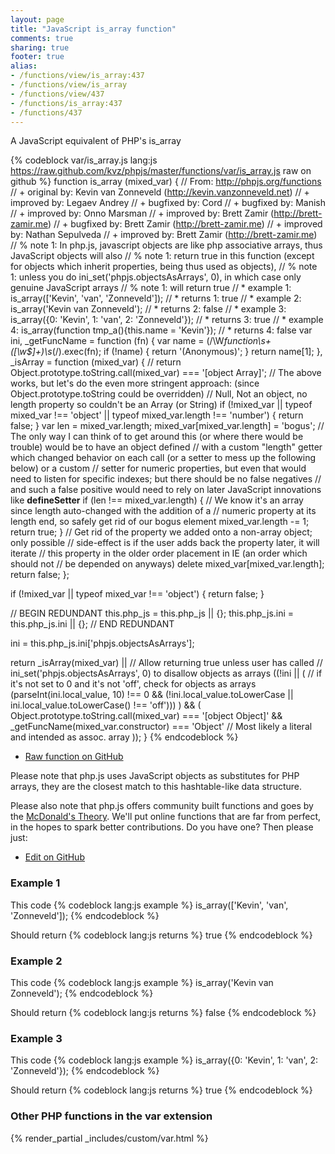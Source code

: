```yaml
---
layout: page
title: "JavaScript is_array function"
comments: true
sharing: true
footer: true
alias:
- /functions/view/is_array:437
- /functions/view/is_array
- /functions/view/437
- /functions/is_array:437
- /functions/437
---
```

<!-- Generated by Rakefile:build -->
A JavaScript equivalent of PHP's is_array

{% codeblock var/is_array.js lang:js https://raw.github.com/kvz/phpjs/master/functions/var/is_array.js raw on github %}
function is_array (mixed_var) {
  // From: http://phpjs.org/functions
  // +   original by: Kevin van Zonneveld (http://kevin.vanzonneveld.net)
  // +   improved by: Legaev Andrey
  // +   bugfixed by: Cord
  // +   bugfixed by: Manish
  // +   improved by: Onno Marsman
  // +   improved by: Brett Zamir (http://brett-zamir.me)
  // +   bugfixed by: Brett Zamir (http://brett-zamir.me)
  // +   improved by: Nathan Sepulveda
  // +   improved by: Brett Zamir (http://brett-zamir.me)
  // %        note 1: In php.js, javascript objects are like php associative arrays, thus JavaScript objects will also
  // %        note 1: return true in this function (except for objects which inherit properties, being thus used as objects),
  // %        note 1: unless you do ini_set('phpjs.objectsAsArrays', 0), in which case only genuine JavaScript arrays
  // %        note 1: will return true
  // *     example 1: is_array(['Kevin', 'van', 'Zonneveld']);
  // *     returns 1: true
  // *     example 2: is_array('Kevin van Zonneveld');
  // *     returns 2: false
  // *     example 3: is_array({0: 'Kevin', 1: 'van', 2: 'Zonneveld'});
  // *     returns 3: true
  // *     example 4: is_array(function tmp_a(){this.name = 'Kevin'});
  // *     returns 4: false
  var ini,
    _getFuncName = function (fn) {
      var name = (/\W*function\s+([\w\$]+)\s*\(/).exec(fn);
      if (!name) {
        return '(Anonymous)';
      }
      return name[1];
    },
    _isArray = function (mixed_var) {
      // return Object.prototype.toString.call(mixed_var) === '[object Array]';
      // The above works, but let's do the even more stringent approach: (since Object.prototype.toString could be overridden)
      // Null, Not an object, no length property so couldn't be an Array (or String)
      if (!mixed_var || typeof mixed_var !== 'object' || typeof mixed_var.length !== 'number') {
        return false;
      }
      var len = mixed_var.length;
      mixed_var[mixed_var.length] = 'bogus';
      // The only way I can think of to get around this (or where there would be trouble) would be to have an object defined
      // with a custom "length" getter which changed behavior on each call (or a setter to mess up the following below) or a custom
      // setter for numeric properties, but even that would need to listen for specific indexes; but there should be no false negatives
      // and such a false positive would need to rely on later JavaScript innovations like __defineSetter__
      if (len !== mixed_var.length) { // We know it's an array since length auto-changed with the addition of a
      // numeric property at its length end, so safely get rid of our bogus element
        mixed_var.length -= 1;
        return true;
      }
      // Get rid of the property we added onto a non-array object; only possible
      // side-effect is if the user adds back the property later, it will iterate
      // this property in the older order placement in IE (an order which should not
      // be depended on anyways)
      delete mixed_var[mixed_var.length];
      return false;
    };

  if (!mixed_var || typeof mixed_var !== 'object') {
    return false;
  }

  // BEGIN REDUNDANT
  this.php_js = this.php_js || {};
  this.php_js.ini = this.php_js.ini || {};
  // END REDUNDANT

  ini = this.php_js.ini['phpjs.objectsAsArrays'];

  return _isArray(mixed_var) ||
    // Allow returning true unless user has called
    // ini_set('phpjs.objectsAsArrays', 0) to disallow objects as arrays
    ((!ini || ( // if it's not set to 0 and it's not 'off', check for objects as arrays
    (parseInt(ini.local_value, 10) !== 0 && (!ini.local_value.toLowerCase || ini.local_value.toLowerCase() !== 'off')))
    ) && (
    Object.prototype.toString.call(mixed_var) === '[object Object]' && _getFuncName(mixed_var.constructor) === 'Object' // Most likely a literal and intended as assoc. array
    ));
}
{% endcodeblock %}

 - [Raw function on GitHub](https://github.com/kvz/phpjs/blob/master/functions/var/is_array.js)

Please note that php.js uses JavaScript objects as substitutes for PHP arrays, they are 
the closest match to this hashtable-like data structure. 

Please also note that php.js offers community built functions and goes by the 
[McDonald's Theory](https://medium.com/what-i-learned-building/9216e1c9da7d). We'll put online 
functions that are far from perfect, in the hopes to spark better contributions. 
Do you have one? Then please just: 

 - [Edit on GitHub](https://github.com/kvz/phpjs/edit/master/functions/var/is_array.js)

### Example 1
This code
{% codeblock lang:js example %}
is_array(['Kevin', 'van', 'Zonneveld']);
{% endcodeblock %}

Should return
{% codeblock lang:js returns %}
true
{% endcodeblock %}

### Example 2
This code
{% codeblock lang:js example %}
is_array('Kevin van Zonneveld');
{% endcodeblock %}

Should return
{% codeblock lang:js returns %}
false
{% endcodeblock %}

### Example 3
This code
{% codeblock lang:js example %}
is_array({0: 'Kevin', 1: 'van', 2: 'Zonneveld'});
{% endcodeblock %}

Should return
{% codeblock lang:js returns %}
true
{% endcodeblock %}


### Other PHP functions in the var extension
{% render_partial _includes/custom/var.html %}
